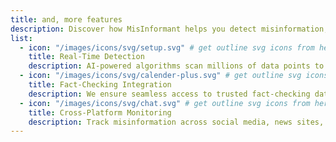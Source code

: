 ```yaml
---
title: and, more features
description: Discover how MisInformant helps you detect misinformation, verify claims, and make informed decisions—with tools designed for clarity, speed, and truth.
list:
  - icon: "/images/icons/svg/setup.svg" # get outline svg icons from here - https://www.svgrepo.com/vectors/security/outlined/
    title: Real-Time Detection
    description: AI-powered algorithms scan millions of data points to identify misinformation as it emerges.
  - icon: "/images/icons/svg/calender-plus.svg" # get outline svg icons from here - https://www.svgrepo.com/vectors/security/outlined/
    title: Fact-Checking Integration
    description: We ensure seamless access to trusted fact-checking databases.
  - icon: "/images/icons/svg/chat.svg" # get outline svg icons from here - https://www.svgrepo.com/vectors/security/outlined/
    title: Cross-Platform Monitoring
    description: Track misinformation across social media, news sites, and messaging platforms.
---
```

